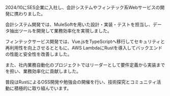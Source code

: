 2024/10にSES企業に入社し、会計システムやフィンテック系Webサービスの開発に携わりました。

会計システム開発では、MuleSoftを用いた設計・実装・テストを担当し、データ抽出ツールを開発して業務効率化を実現しました。

フィンテックサービス開発では、Vue.jsをTypeScriptへ移行してセキュリティと再利用性を向上させるとともに、AWS LambdaにRustを導入してバックエンドの性能と安全性を改善しました。

また、社内業務自動化のプロジェクトではリーダーとして要件定義から実装までを担い、業務効率化に貢献しました。

普段はRustによるOSS開発や勉強会の開催を行い、技術探究とコミュニティ活動に積極的に取り組んでいます。
